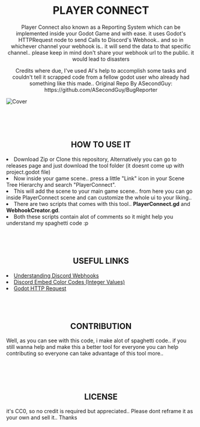 
<h1 align="center">PLAYER CONNECT</h1>
<p align="center">Player Connect also known as a Reporting System which can be implemented inside your Godot Game and with ease. it uses Godot's HTTPRequest node to send Calls to Discord's Webhook.. and so in whichever channel your webhook is.. it will send the data to that specific channel.. please keep in mind don't share your webhook url to the public. it would lead to disasters</p>

<p align="center">Credits where due, I've used AI's help to accomplish some tasks and couldn't tell it scrapped code from a fellow godot user who already had something like this made..
Original Repo By ASecondGuy: https://github.com/ASecondGuy/BugReporter</p>

![Cover](https://github.com/rayzorite/PlayerConnect/assets/92097566/b7e949cd-c08f-4a53-84e9-9415f577a680)

<br>
<br>
<br>

<h2 align="center">HOW TO USE IT</h2>
<li>Download Zip or Clone this repository, Alternatively you can go to releases page and just download the tool folder (it doesnt come up with project.godot file)</li>
<li>Now inside your game scene.. press a little "Link" icon in your Scene Tree Hierarchy and search "PlayerConnect".</li>
<li>This will add the scene to your main game scene.. from here you can go inside PlayerConnect scene and can customize the whole ui to your liking..</li>
<li>There are two scripts that comes with this tool.. <b>PlayerConnect.gd</b> and <b>WebhookCreator.gd</b>.</li>
<li>Both these scripts contain alot of comments so it might help you understand my spaghetti code :p</li>

<br>
<br>
<br>

<h2 align="center">USEFUL LINKS</h2>
<li><a href="https://discord.com/safety/using-webhooks-and-embeds" target="_blank">Understanding Discord Webhooks</a></li>
<li><a href="https://gist.github.com/thomasbnt/b6f455e2c7d743b796917fa3c205f812?permalink_comment_id=3546054" target="_blank">Discord Embed Color Codes (Integer Values)</a></li>
<li><a href="https://docs.godotengine.org/en/stable/tutorials/networking/http_request_class.html" target="_blank">Godot HTTP Request</a></li>

<br>
<br>
<br>

<h2 align="center">CONTRIBUTION</h2>
<p>Well, as you can see with this code, i make alot of spaghetti code.. if you still wanna help and make this a better tool for everyone you can help contributing so everyone can take advantage of this tool more..</p>

<br>
<br>
<br>

<h2 align="center">LICENSE</h2>
<p>it's CC0, so no credit is required but appreciated.. Please dont reframe it as your own and sell it.. Thanks</p>
